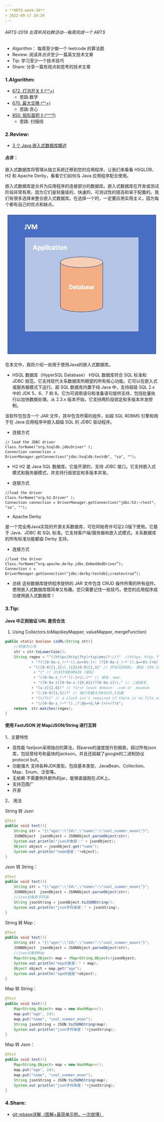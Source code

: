 ```yaml
---
> **ARTS-week-38**
> 2022-09-17 20:20
---
```



###### ARTS-2019 左耳听风社群活动--每周完成一个 ARTS
- Algorithm： 每周至少做一个 leetcode 的算法题
- Review: 阅读并点评至少一篇英文技术文章
- Tip: 学习至少一个技术技巧
- Share: 分享一篇有观点和思考的技术文章

### 1.Algorithm:

- [672. 灯泡开关 Ⅱ (^^+)](https://leetcode.cn/submissions/detail/363366519/)  
  + 思路:数学
- [670. 最大交换 (^^+)](https://leetcode.cn/submissions/detail/362557349/)  
  + 思路:贪心
- [850. 矩形面积 II (^^^?)](https://leetcode.cn/submissions/detail/361492248/)  
  + 思路: 扫描线

### 2.Review:

- [3 个 Java 嵌入式数据库概述](https://dzone.com/articles/3-java-embedded-databases)  

#### 点评：

嵌入式数据库将管理从独立系统迁移到您的应用程序。让我们来看看 HSQLDB、H2 和 Apache Derby，看看它们如何与 Java 应用程序配合使用。

嵌入式数据库是合并为应用程序的连接部分的数据库。嵌入式数据库在开发或测试阶段非常有用，因为它们是轻量级的、快速的、可测试性的提高和易于配置的。我们有很多选择来整合嵌入式数据库。在选择一个时，一定要应用实用主义，因为每个都有自己的优点和缺点。

![An image](./images/ARTS-week-38-1.png)

在本文中，我将介绍一些用于使用Java的嵌入式数据库。

- HSQL 数据库（HyperSQL Database）
HSQL 数据库符合 SQL 标准和 JDBC 规范。它支持现代关系数据库所期望的所有核心功能。它可以在嵌入式或服务器模式下运行。超 SQL 数据库内置于纯 Java 中，支持超级 SQL 2.x 中的 JDK 5、6、7 和 8。它为可调用语句和准备语句提供支持，包括批量执行以加快数据处理。从 2.3.x 版本开始，它支持两阶段锁定和多版本并发控制。

该软件包包含一个 JAR 文件，其中包含所需的组件，如超 SQL RDBMS 引擎和用于在 Java 应用程序中嵌入超级 SQL 的 JDBC 驱动程序。

- 连接方式

```
// load the JDBC driver
Class.forName("org.hsqldb.jdbcDriver" );
Connection connection = DriverManager.getConnection("jdbc:hsqldb:testdb", "sa", "");
```

- H2
H2 是 Java SQL 数据库。它是开源的，支持 JDBC 接口。它支持嵌入式模式和服务器模式，并支持行级锁定和多版本并发。

- 连接方式

```
//load the driver
Class.forName("org.h2.Driver" );
Connection connection = DriverManager.getConnection("jdbc:h2:~/test", "sa", "");
```

- Apache Derby

是一个完全用Java实现的开源关系数据库，可在阿帕奇许可证2.0版下使用。它基于 Java、JDBC 和 SQL 标准。它支持客户端/服务器和嵌入式模式。关系数据库的所有标准功能都由 Derby 支持。

- 连接方式

```
//load the driver
Class.forName(“org.apache.derby.jdbc.EmbeddedDriver”);
Connection c = DriverManager.getConnection("jdbc:derby:testdb1;create=true”);
```

- 总结
这些数据库提供程序提供的 JAR 文件包含 CRUD 操作所需的所有组件。使用嵌入式数据库既简单又有趣。您只需要记住一些技巧，使您的应用程序成功使用嵌入式数据库！


### 3.Tip:

#### Java 中正则验证 URL 是否合法
1. Using Collectors.toMap(keyMapper, valueMapper, mergeFunction)

```java
public static boolean isURL(String str){
    //转换为小写
    str = str.toLowerCase();
    String regex = "^((https|http|ftp|rtsp|mms)?://)"  //https、http、ftp、rtsp、mms
            + "?(([0-9a-z_!~*'().&=+$%-]+: )?[0-9a-z_!~*'().&=+$%-]+@)?" //ftp的user@ 
           + "(([0-9]{1,3}\\.){3}[0-9]{1,3}" // IP形式的URL- 例如：199.194.52.184 
             + "|" // 允许IP和DOMAIN（域名）
             + "([0-9a-z_!~*'()-]+\\.)*" // 域名- www. 
             + "([0-9a-z][0-9a-z-]{0,61})?[0-9a-z]\\." // 二级域名 
            + "[a-z]{2,6})" // first level domain- .com or .museum 
            + "(:[0-9]{1,5})?" // 端口号最大为65535,5位数
            + "((/?)|" // a slash isn't required if there is no file name 
            + "(/[0-9a-z_!~*'().;?:@&=+$,%#-]+)+/?)$"; 
    return  str.matches(regex);
}
```

#### 使用 FastJSON 对 Map/JSON/String 进行互转

1、主要特性
- 高性能
fastjson采用独创的算法，将parse的速度提升到极致，超过所有json库，包括曾经号称最快的jackson。并且还超越了google的二进制协议protocol buf。
- 功能强大
支持各种JDK类型。包括基本类型、JavaBean、Collection、Map、Enum、泛型等。
- 无依赖
不需要例外额外的jar，能够直接跑在JDK上。
- 支持范围广
- 开源

2、 用法

String 转 Json

```java
@Test
public void test(){
    String str = "{\"age\":\"24\",\"name\":\"cool_summer_moon\"}";  
    JSONObject  jsonObject = JSONObject.parseObject(str);
    System.out.println("json对象是：" + jsonObject);
    Object object = jsonObject.get("name");
    System.out.println("name值是："+object);
}
```

Json 转 String：

```java
@Test
public void test(){
    String str = "{\"age\":\"24\",\"name\":\"cool_summer_moon\"}";
    JSONObject  jsonObject = JSONObject.parseObject(str);
    //json对象转字符串
    String jsonString = jsonObject.toJSONString();
    System.out.println("json字符串是：" + jsonString);
}
```

String 转 Map：

```java
@Test
public void test(){
    String str = "{\"age\":\"24\",\"name\":\"cool_summer_moon\"}";
    JSONObject  jsonObject = JSONObject.parseObject(str);
    //json对象转Map
    Map<String,Object> map = (Map<String,Object>)jsonObject;
    System.out.println("map对象是：" + map);
    Object object = map.get("age");
    System.out.println("age的值是"+object);
}
```

Map 转 String：

```java
@Test
public void test(){
    Map<String,Object> map = new HashMap<>();
    map.put("age", 24);
    map.put("name", "cool_summer_moon");
    String jsonString = JSON.toJSONString(map);
    System.out.println("json字符串是："+jsonString);
}
```

Map 转 Json：

```java
@Test
public void test(){
    Map<String,Object> map = new HashMap<>();
    map.put("age", 24);
    map.put("name", "cool_summer_moon");
    String jsonString = JSON.toJSONString(map);
    System.out.println("json字符串是："+jsonString);
}
```

### 4.Share:

- [git rebase详解（图解+最简单示例，一次就懂）](https://blog.csdn.net/weixin_42310154/article/details/119004977)
